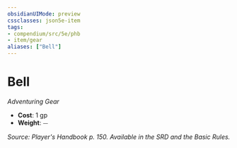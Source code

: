 ```yaml
---
obsidianUIMode: preview
cssclasses: json5e-item
tags:
- compendium/src/5e/phb
- item/gear
aliases: ["Bell"]
---
```

# Bell
*Adventuring Gear*  

- **Cost**: 1 gp
- **Weight**: ⏤

*Source: Player's Handbook p. 150. Available in the SRD and the Basic Rules.*